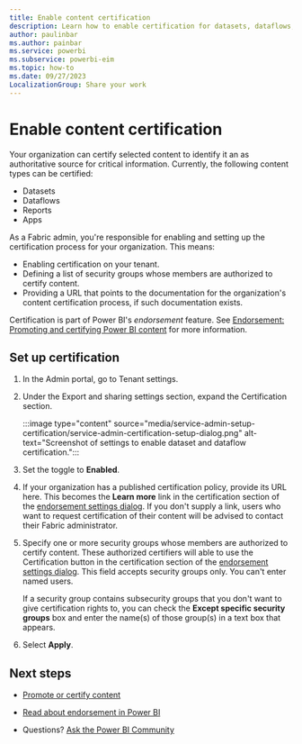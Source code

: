 ```yaml
---
title: Enable content certification
description: Learn how to enable certification for datasets, dataflows, reports, and apps.
author: paulinbar
ms.author: painbar
ms.service: powerbi
ms.subservice: powerbi-eim
ms.topic: how-to
ms.date: 09/27/2023
LocalizationGroup: Share your work
---
```


# Enable content certification

Your organization can certify selected content to identify it an as authoritative source for critical information. Currently, the following content types can be certified:
* Datasets
* Dataflows
* Reports
* Apps

As a Fabric admin, you're responsible for enabling and setting up the certification process for your organization. This means:
* Enabling certification on your tenant.
* Defining a list of security groups whose members are authorized to certify content.
* Providing a URL that points to the documentation for the organization's content certification process, if such documentation exists.

Certification is part of Power BI's *endorsement* feature. See [Endorsement: Promoting and certifying Power BI content](/power-bi/collaborate-share/service-endorsement-overview) for more information.

## Set up certification

1. In the Admin portal, go to Tenant settings.
1. Under the Export and sharing settings section, expand the Certification section.

    :::image type="content" source="media/service-admin-setup-certification/service-admin-certification-setup-dialog.png" alt-text="Screenshot of settings to enable dataset and dataflow certification.":::

1. Set the toggle to **Enabled**.
1. If your organization has a published certification policy, provide its URL here. This becomes the **Learn more** link in the certification section of the [endorsement settings dialog](/power-bi/collaborate-share/service-endorse-content#request-content-certification). If you don't supply a link, users who want to request certification of their content will be advised to contact their Fabric administrator.
1. Specify one or more security groups whose members are authorized to certify content. These authorized certifiers will able to use the Certification button in the certification section of the [endorsement settings dialog](/power-bi/collaborate-share/service-endorse-content#certify-content). This field accepts security groups only. You can't enter named users.

    If a security group contains subsecurity groups that you don't want to give certification rights to, you can check the **Except specific security groups** box and enter the name(s) of those group(s) in a text box that appears.
1. Select **Apply**.

## Next steps

- [Promote or certify content](/power-bi/collaborate-share/service-endorse-content)

- [Read about endorsement in Power BI](/power-bi/collaborate-share/service-endorsement-overview)

- Questions? [Ask the Power BI Community](https://community.powerbi.com)
